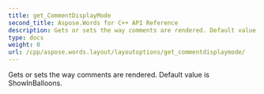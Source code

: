 ```yaml
---
title: get_CommentDisplayMode
second_title: Aspose.Words for C++ API Reference
description: Gets or sets the way comments are rendered. Default value is ShowInBalloons. 
type: docs
weight: 0
url: /cpp/aspose.words.layout/layoutoptions/get_commentdisplaymode/
---
```


Gets or sets the way comments are rendered. Default value is ShowInBalloons. 


